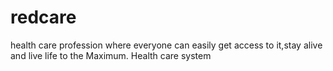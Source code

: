 # redcare
health care profession where everyone can easily get access to it,stay alive and live life to the Maximum.
Health care system
